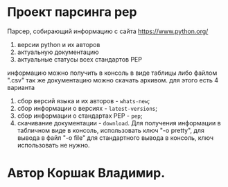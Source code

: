 # Проект парсинга pep
Парсер, собирающий информацию с сайта https://www.python.org/
1) версии python и их авторов
2) актуальную документацию
3) актуальные статусы всех стандартов PEP

информацию можно получить в консоль в виде таблицы либо файлом ".csv"
так же документацию можно скачать архивом.
для этого есть 4 варианта 
1. сбор версий языка и их авторов - `whats-new`;
2. сбор информации о версиях - `latest-versions`;
3. сбор информации о стандартах PEP - `pep`;
4. скачивание документации - `download`.
Для получения информации в табличном виде в консоль, использовать ключ "-o pretty", для вывода в файл "-o file"
для стандартного вывода в консоль, ключ использовать не нужно.


# Автор Коршак Владимир.
